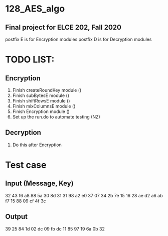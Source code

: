 # 128_AES_algo
## Final project for ELCE 202, Fall 2020

postfix E is for Encryption modules
postfix D is for Decryption modules

# TODO LIST:
## Encryption
1. Finish createRoundKey module ()
2. Finish subBytesE module ()
3. Finish shiftRowsE module ()
4. Finish mixColumnsE module ()
5. Finish Encryption module ()
6. Set up the run.do to automate testing (NZ)
## Decryption
1. Do this after Encryption

# Test case
## Input (Message, Key)
32 43 f6 a8 88 5a 30 8d 31 31 98 a2 e0 37 07 34
2b 7e 15 16 28 ae d2 a6 ab f7 15 88 09 cf 4f 3c
## Output
39 25 84 1d 02 dc 09 fb dc 11 85 97 19 6a 0b 32
